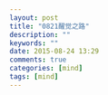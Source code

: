 ```yaml
---
layout: post
title: "0821醒觉之路"
description: ""
keywords: ""
date: 2015-08-24 13:29
comments: true
categories: [mind]
tags: [mind]
---
```


